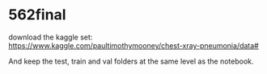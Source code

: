 # 562final

download the kaggle set: https://www.kaggle.com/paultimothymooney/chest-xray-pneumonia/data#

And keep the test, train and val folders at the same level as the notebook. 
